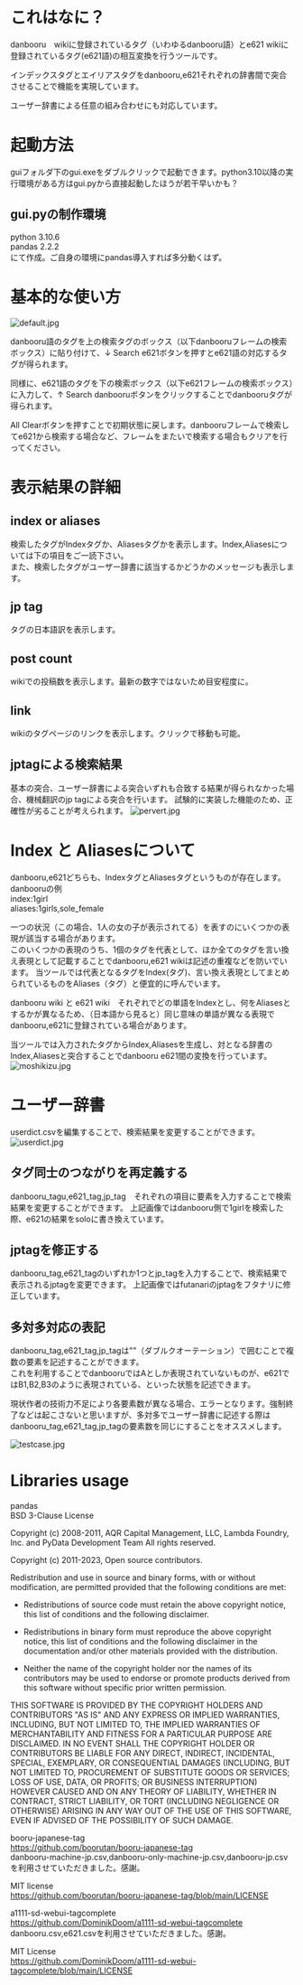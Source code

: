 # これはなに？
danbooru　wikiに登録されているタグ（いわゆるdanbooru語）とe621 wikiに登録されているタグ(e621語)の相互変換を行うツールです。

インデックスタグとエイリアスタグをdanbooru,e621それぞれの辞書間で突合させることで機能を実現しています。

ユーザー辞書による任意の組み合わせにも対応しています。

# 起動方法
guiフォルダ下のgui.exeをダブルクリックで起動できます。python3.10以降の実行環境がある方はgui.pyから直接起動したほうが若干早いかも？

## gui.pyの制作環境
python 3.10.6  
pandas 2.2.2  
にて作成。ご自身の環境にpandas導入すれば多分動くはず。

# 基本的な使い方
![default.jpg](screenshot%2Fdefault.jpg)

danbooru語のタグを上の検索タグのボックス（以下danbooruフレームの検索ボックス）に貼り付けて、↓ Search e621ボタンを押すとe621語の対応するタグが得られます。

同様に、e621語のタグを下の検索ボックス（以下e621フレームの検索ボックス）に入力して、↑ Search danbooruボタンをクリックすることでdanbooruタグが得られます。

All Clearボタンを押すことで初期状態に戻します。danbooruフレームで検索してe621から検索する場合など、フレームをまたいで検索する場合もクリアを行ってください。

# 表示結果の詳細
## index or aliases
検索したタグがIndexタグか、Aliasesタグかを表示します。Index,Aliasesについては下の項目をご一読下さい。  
また、検索したタグがユーザー辞書に該当するかどうかのメッセージも表示します。

## jp tag
タグの日本語訳を表示します。

## post count
wikiでの投稿数を表示します。最新の数字ではないため目安程度に。

## link
wikiのタグページのリンクを表示します。クリックで移動も可能。

## jptagによる検索結果
基本の突合、ユーザー辞書による突合いずれも合致する結果が得られなかった場合、機械翻訳のjp tagによる突合を行います。
試験的に実装した機能のため、正確性が劣ることが考えられます。
![pervert.jpg](screenshot%2Fpervert.jpg)

# Index と Aliasesについて
danbooru,e621どちらも、IndexタグとAliasesタグというものが存在します。
danbooruの例  
index:1girl  
aliases:1girls,sole_female  

一つの状況（この場合、1人の女の子が表示されてる）を表すのにいくつかの表現が該当する場合があります。  
このいくつかの表現のうち、1個のタグを代表として、ほか全てのタグを言い換え表現として記載することでdanbooru,e621 wikiは記述の重複などを防いでいます。
当ツールでは代表となるタグをIndex(タグ)、言い換え表現としてまとめられているものをAliases（タグ）と便宜的に呼んでいます。

danbooru wiki と e621 wiki　それぞれでどの単語をIndexとし、何をAliasesとするかが異なるため、（日本語から見ると）同じ意味の単語が異なる表現でdanbooru,e621に登録されている場合があります。

当ツールでは入力されたタグからIndex,Aliasesを生成し、対となる辞書のIndex,Aliasesと突合することでdanbooru e621間の変換を行っています。
![moshikizu.jpg](screenshot%2Fmoshikizu.jpg)


# ユーザー辞書
userdict.csvを編集することで、検索結果を変更することができます。
![userdict.jpg](screenshot%2Fuserdict.jpg)
## タグ同士のつながりを再定義する
danbooru_tagu,e621_tag,jp_tag　それぞれの項目に要素を入力することで検索結果を変更することができます。
上記画像ではdanbooru側で1girlを検索した際、e621の結果をsoloに書き換えています。

## jptagを修正する
danbooru_tag,e621_tagのいずれか1つとjp_tagを入力することで、検索結果で表示されるjptagを変更できます。
上記画像ではfutanariのjptagをフタナリに修正しています。

## 多対多対応の表記
danbooru_tag,e621_tag,jp_tagは""（ダブルクオーテーション）で囲むことで複数の要素を記述することができます。  
これを利用することでdanbooruではAとしか表現されていないものが、e621ではB1,B2,B3のように表現されている、といった状態を記述できます。

現状作者の技術力不足により各要素数が異なる場合、エラーとなります。強制終了などは起こさないと思いますが、多対多でユーザー辞書に記述する際はdanbooru_tag,e621_tag,jp_tagの要素数を同じにすることをオススメします。

![testcase.jpg](screenshot%2Ftestcase.jpg)

# Libraries usage
pandas  
BSD 3-Clause License

Copyright (c) 2008-2011, AQR Capital Management, LLC, Lambda Foundry, Inc. and PyData Development Team
All rights reserved.

Copyright (c) 2011-2023, Open source contributors.

Redistribution and use in source and binary forms, with or without
modification, are permitted provided that the following conditions are met:

* Redistributions of source code must retain the above copyright notice, this
  list of conditions and the following disclaimer.

* Redistributions in binary form must reproduce the above copyright notice,
  this list of conditions and the following disclaimer in the documentation
  and/or other materials provided with the distribution.

* Neither the name of the copyright holder nor the names of its
  contributors may be used to endorse or promote products derived from
  this software without specific prior written permission.

THIS SOFTWARE IS PROVIDED BY THE COPYRIGHT HOLDERS AND CONTRIBUTORS "AS IS"
AND ANY EXPRESS OR IMPLIED WARRANTIES, INCLUDING, BUT NOT LIMITED TO, THE
IMPLIED WARRANTIES OF MERCHANTABILITY AND FITNESS FOR A PARTICULAR PURPOSE ARE
DISCLAIMED. IN NO EVENT SHALL THE COPYRIGHT HOLDER OR CONTRIBUTORS BE LIABLE
FOR ANY DIRECT, INDIRECT, INCIDENTAL, SPECIAL, EXEMPLARY, OR CONSEQUENTIAL
DAMAGES (INCLUDING, BUT NOT LIMITED TO, PROCUREMENT OF SUBSTITUTE GOODS OR
SERVICES; LOSS OF USE, DATA, OR PROFITS; OR BUSINESS INTERRUPTION) HOWEVER
CAUSED AND ON ANY THEORY OF LIABILITY, WHETHER IN CONTRACT, STRICT LIABILITY,
OR TORT (INCLUDING NEGLIGENCE OR OTHERWISE) ARISING IN ANY WAY OUT OF THE USE
OF THIS SOFTWARE, EVEN IF ADVISED OF THE POSSIBILITY OF SUCH DAMAGE.

booru-japanese-tag  
https://github.com/boorutan/booru-japanese-tag  
danbooru-machine-jp.csv,danbooru-only-machine-jp.csv,danbooru-jp.csvを利用させていただきました。感謝。

MIT license  
https://github.com/boorutan/booru-japanese-tag/blob/main/LICENSE

a1111-sd-webui-tagcomplete  
https://github.com/DominikDoom/a1111-sd-webui-tagcomplete
danbooru.csv,e621.csvを利用させていただきました。感謝。  

MIT License  
https://github.com/DominikDoom/a1111-sd-webui-tagcomplete/blob/main/LICENSE
